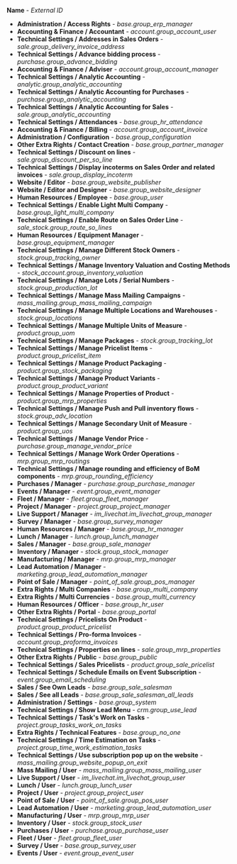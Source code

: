 **Name** - *External ID*

- **Administration / Access Rights** - *base.group_erp_manager*
- **Accounting & Finance / Accountant** - *account.group_account_user*
- **Technical Settings / Addresses in Sales Orders** - *sale.group_delivery_invoice_address*
- **Technical Settings / Advance bidding process** - *purchase.group_advance_bidding*
- **Accounting & Finance / Adviser** - *account.group_account_manager*
- **Technical Settings / Analytic Accounting** - *analytic.group_analytic_accounting*
- **Technical Settings / Analytic Accounting for Purchases** - *purchase.group_analytic_accounting*
- **Technical Settings / Analytic Accounting for Sales** - *sale.group_analytic_accounting*
- **Technical Settings / Attendances** - *base.group_hr_attendance*
- **Accounting & Finance / Billing** - *account.group_account_invoice*
- **Administration / Configuration** - *base.group_configuration*
- **Other Extra Rights / Contact Creation** - *base.group_partner_manager*
- **Technical Settings / Discount on lines** - *sale.group_discount_per_so_line*
- **Technical Settings / Display incoterms on Sales Order and related invoices** - *sale.group_display_incoterm*
- **Website / Editor** - *base.group_website_publisher*
- **Website / Editor and Designer** - *base.group_website_designer*
- **Human Resources / Employee** - *base.group_user*
- **Technical Settings / Enable Light Multi Company** - *base.group_light_multi_company*
- **Technical Settings / Enable Route on Sales Order Line** - *sale_stock.group_route_so_lines*
- **Human Resources / Equipment Manager** - *base.group_equipment_manager*
- **Technical Settings / Manage Different Stock Owners** - *stock.group_tracking_owner*
- **Technical Settings / Manage Inventory Valuation and Costing Methods** - *stock_account.group_inventory_valuation*
- **Technical Settings / Manage Lots / Serial Numbers** - *stock.group_production_lot*
- **Technical Settings / Manage Mass Mailing Campaigns** - *mass_mailing.group_mass_mailing_campaign*
- **Technical Settings / Manage Multiple Locations and Warehouses** - *stock.group_locations*
- **Technical Settings / Manage Multiple Units of Measure** - *product.group_uom*
- **Technical Settings / Manage Packages** - *stock.group_tracking_lot*
- **Technical Settings / Manage Pricelist Items** - *product.group_pricelist_item*
- **Technical Settings / Manage Product Packaging** - *product.group_stock_packaging*
- **Technical Settings / Manage Product Variants** - *product.group_product_variant*
- **Technical Settings / Manage Properties of Product** - *product.group_mrp_properties*
- **Technical Settings / Manage Push and Pull inventory flows** - *stock.group_adv_location*
- **Technical Settings / Manage Secondary Unit of Measure** - *product.group_uos*
- **Technical Settings / Manage Vendor Price** - *purchase.group_manage_vendor_price*
- **Technical Settings / Manage Work Order Operations** - *mrp.group_mrp_routings*
- **Technical Settings / Manage rounding and efficiency of BoM components** - *mrp.group_rounding_efficiency*
- **Purchases / Manager** - *purchase.group_purchase_manager*
- **Events / Manager** - *event.group_event_manager*
- **Fleet / Manager** - *fleet.group_fleet_manager*
- **Project / Manager** - *project.group_project_manager*
- **Live Support / Manager** - *im_livechat.im_livechat_group_manager*
- **Survey / Manager** - *base.group_survey_manager*
- **Human Resources / Manager** - *base.group_hr_manager*
- **Lunch / Manager** - *lunch.group_lunch_manager*
- **Sales / Manager** - *base.group_sale_manager*
- **Inventory / Manager** - *stock.group_stock_manager*
- **Manufacturing / Manager** - *mrp.group_mrp_manager*
- **Lead Automation / Manager** - *marketing.group_lead_automation_manager*
- **Point of Sale / Manager** - *point_of_sale.group_pos_manager*
- **Extra Rights / Multi Companies** - *base.group_multi_company*
- **Extra Rights / Multi Currencies** - *base.group_multi_currency*
- **Human Resources / Officer** - *base.group_hr_user*
- **Other Extra Rights / Portal** - *base.group_portal*
- **Technical Settings / Pricelists On Product** - *product.group_product_pricelist*
- **Technical Settings / Pro-forma Invoices** - *account.group_proforma_invoices*
- **Technical Settings / Properties on lines** - *sale.group_mrp_properties*
- **Other Extra Rights / Public** - *base.group_public*
- **Technical Settings / Sales Pricelists** - *product.group_sale_pricelist*
- **Technical Settings / Schedule Emails on Event Subscription** - *event.group_email_scheduling*
- **Sales / See Own Leads** - *base.group_sale_salesman*
- **Sales / See all Leads** - *base.group_sale_salesman_all_leads*
- **Administration / Settings** - *base.group_system*
- **Technical Settings / Show Lead Menu** - *crm.group_use_lead*
- **Technical Settings / Task's Work on Tasks** - *project.group_tasks_work_on_tasks*
- **Extra Rights / Technical Features** - *base.group_no_one*
- **Technical Settings / Time Estimation on Tasks** - *project.group_time_work_estimation_tasks*
- **Technical Settings / Use subscription pop up on the website** - *mass_mailing.group_website_popup_on_exit*
- **Mass Mailing / User** - *mass_mailing.group_mass_mailing_user*
- **Live Support / User** - *im_livechat.im_livechat_group_user*
- **Lunch / User** - *lunch.group_lunch_user*
- **Project / User** - *project.group_project_user*
- **Point of Sale / User** - *point_of_sale.group_pos_user*
- **Lead Automation / User** - *marketing.group_lead_automation_user*
- **Manufacturing / User** - *mrp.group_mrp_user*
- **Inventory / User** - *stock.group_stock_user*
- **Purchases / User** - *purchase.group_purchase_user*
- **Fleet / User** - *fleet.group_fleet_user*
- **Survey / User** - *base.group_survey_user*
- **Events / User** - *event.group_event_user*

